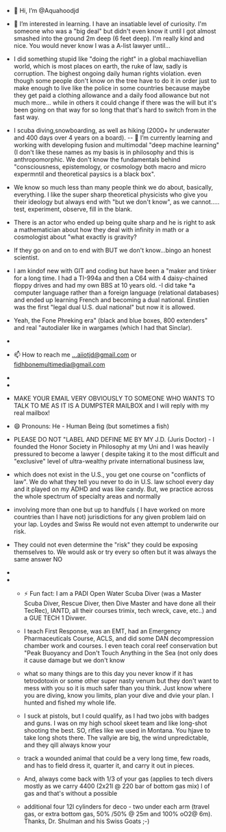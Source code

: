   - 👋 Hi, I’m @Aquahoodjd
- 👀 I’m interested in learning. I have an insatiable level of curiosity. I'm someone who was a "big deal" but didn't even know it until I got almost smashed into the ground 2m deep (6 feet deep). I'm really kind and nice. You would never know I was a A-list lawyer until...
- I did something stupid like "doing the right" in a global machiavellian world, which is most places on earth, the ruke of law, sadly is corruption. The bighest ongoing daily human rights violation. even though some people don't know on the tree have to do it in order just to make enough to live like the police in some countries because maybe they get paid a clothing allowance and a daily food allowance but not much more... while in others it could change if there was the will but it's been going on that way for so long that that's hard to switch from in the fast way. 
- I scuba diving,snowboarding, as well as hiking (2000+ hr underwater and 400 days over 4 years on a board). 
-- 🌱 I’m currently learning and working with developing fusion and multimodal "deep machine learning" (I don't like these names as my basis is in philosophy and this is anthropomorphic. We don't know the fundamentals behind "consciousness, epistemology, or cosmology both macro and micro expermntil and theoretical paysics is a black box".
- We know so much less than many people think we do about, basically, everything. I like the super sharp theoretical physicists who give you their ideology but always end with "but we don't know", as we cannot..... test, experiment, observe, fill in the blank.

- There is an actor who ended up being quite sharp and he is right to ask a mathematician about how they deal with infinity in math or a cosmologist about "what exactly is gravity?
    
- If they go on and on to end with BUT we don't know...bingo an honest scientist.

- I am kindof new with GIT and coding but have been a "maker and tinker for a long time. I had a TI-994a and then a C64 with 4 daisy-chained floppy drives and had my own BBS at 10 years old.
-I did take *a computer language rather than a foreign language (relational databases) and ended up learning French and becoming a dual national. Einstien was the first "legal dual U.S. dual national" but now it is allowed. 
- Yeah, the Fone Phreking era" (black and blue boxes, 800 extenders" and  real "autodialer like in wargames  (which I had that Sinclar).  
- 
- 📫 How to reach me ...aiiotjd@gmail.com or fidhbonemultimedia@gmail.com
- 
-
- MAKE YOUR EMAIL VERY OBVIOUSLY TO SOMEONE WHO WANTS TO TALK TO ME AS IT IS A DUMPSTER MAILBOX and I will reply with my real mailbox!

- 😄 Pronouns: He - Human Being (but sometimes a fish) 
-  PLEASE DO NOT "LABEL AND DEFINE ME BY MY J.D. (Juris Doctor) - I founded the Honor Society in Philosophy at my Uni and I was heavily pressured to become a lawyer ( despite taking it to the most difficult and "exclusive" level of ultra-wealthy private international business law,
- which does not exist in the U.S., you get one course on "conflicts of law". We do what they tell you never to do in U.S. law school every day and it played on my ADHD and was like candy. But, we practice across the whole spectrum of specialty areas and normally
- involving more than one but up to handfuls ( I have worked on more countries than I have not) jurisdictions for any given problem laid on your lap. Loydes and Swiss Re would not even attempt to underwrite our risk.
- They could not even determine the "risk" they could be exposing themselves to. We would ask or try every so often but it was always the same answer NO
-
- - ⚡ Fun fact: I am a PADI Open Water Scuba Diver (was a Master Scuba Diver, Rescue Diver, then Dive Master and have done all their TecRec), IANTD, all their courses trimix, tech wreck, cave, etc..) and a GUE TECH 1 Divwer.
 
  - I teach First Response, was an EMT, had an Emergency Pharmaceuticals Course, ACLS, and did some DAN decompression chamber work and courses. I even teach coral reef conservation but "Peak Buoyancy and Don't Touch Anything in the Sea (not only does it cause damage but we don't know
  - what so many things are to this day you never know if it has tetrodotoxin or some other super nasty venum but they don't want to mess with you so it is much safer than you think. Just know where you are diving, know you limits, plan your dive and dvie your plan. I hunted and fished my whole life.
  - I suck at pistols, but I could qualify, as I had two jobs with badges and guns. I was on my high school skeet team and like long-shot shooting the best. SO, rifles like we used in Montana. You hjave to take long shots there. The vallyie are big, the wind unpredictable, and they qill always know your
  - track a wounded animal that could be a very long time, few roads, and has to field dress it, quarter it, and carry it out in pieces. 
 
  - And, always come back with 1/3 of your gas (applies to tech divers mostly as we carry 4400 (2x21l @ 220 bar of bottom gas mix) l of gas and that's without a possible
  - additional four 12l cylinders for deco - two under each arm (travel gas, or extra bottom gas, 50% /50% @ 25m and 100% oO2@ 6m). Thanks, Dr. Shulman and his Swiss Goats ;-) 

<!---
Aquahoodjd/Aquahoodjd is a ✨ special ✨ repository because its `README.md` (this file) appears on your GitHub profile.
You can click the Preview link to take a look at your changes.
--->
